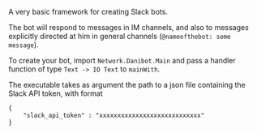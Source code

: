 A very basic framework for creating Slack bots.

The bot will respond to messages in IM channels, and also to  messages
explicitly directed at him in general channels (`@nameofthebot: some message`).

To create your bot, import `Network.Danibot.Main` and pass a handler function
of type `Text -> IO Text` to `mainWith`. 

The executable takes as argument the path to a json file containing the Slack
API token, with format

    {
        "slack_api_token" : "xxxxxxxxxxxxxxxxxxxxxxxxxxxx"
    }

